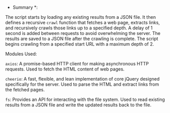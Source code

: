 * Summary *: 

The script starts by loading any existing results from a JSON file. It then defines a recursive `crawl` function that fetches a web page, extracts links, and recursively crawls those links up to a specified depth. A delay of 1 second is added between requests to avoid overwhelming the server. The results are saved to a JSON file after the crawling is complete. The script begins crawling from a specified start URL with a maximum depth of 2.

Modules Used: 

`axios`:
A promise-based HTTP client for making asynchronous HTTP requests.
Used to fetch the HTML content of web pages.

`cheerio`:
A fast, flexible, and lean implementation of core jQuery designed specifically for the server.
Used to parse the HTML and extract links from the fetched pages.

`fs`:
Provides an API for interacting with the file system.
Used to read existing results from a JSON file and write the updated results back to the file.
